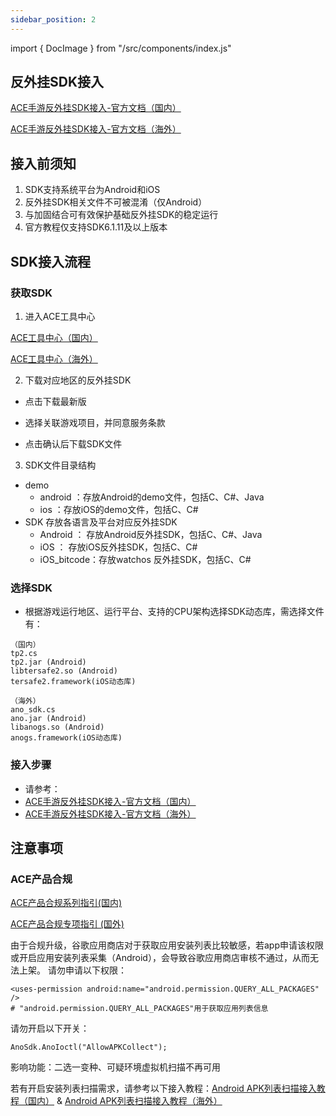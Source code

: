 ```yaml
---
sidebar_position: 2
---
```


 import { DocImage } from "/src/components/index.js"

<a id="gfword"></a>

## 反外挂SDK接入

[ACE手游反外挂SDK接入-官方文档（国内）](https://www.anticheatexpert.com/#/doc-center/a9216d0754927abc46e65b5409a32f5d0683b16d)

[ACE手游反外挂SDK接入-官方文档（海外）](https://intl.anticheatexpert.com/#/doc-center/a9216d0754927abc46e65b5409a32f5d0683b16d)

## 接入前须知

1. SDK支持系统平台为Android和iOS
2. 反外挂SDK相关文件不可被混淆（仅Android）
3. 与加固结合可有效保护基础反外挂SDK的稳定运行
4. 官方教程仅支持SDK6.1.11及以上版本

## SDK接入流程

### 获取SDK

1. 进入ACE工具中心  

[ACE工具中心（国内）](https://www.anticheatexpert.com/#/tool-center)

[ACE工具中心（海外）](https://intl.anticheatexpert.com/#/tool-center)

2. 下载对应地区的反外挂SDK

- 点击下载最新版

<DocImage src='ace/image-20220922171752950.png'></DocImage>

- 选择关联游戏项目，并同意服务条款

<DocImage src='ace/image-20220922171916026.png'></DocImage>

- 点击确认后下载SDK文件

3. SDK文件目录结构

- demo
  - android  ：存放Android的demo文件，包括C、C#、Java
  - ios           ：存放iOS的demo文件，包括C、C# 
- SDK     存放各语言及平台对应反外挂SDK
  - Android  ：    存放Android反外挂SDK，包括C、C#、Java
  - iOS          ：   存放iOS反外挂SDK，包括C、C#
  - iOS_bitcode：存放watchos 反外挂SDK，包括C、C#

### 选择SDK

- 根据游戏运行地区、运行平台、支持的CPU架构选择SDK动态库，需选择文件有：

```
（国内）
tp2.cs
tp2.jar (Android)
libtersafe2.so (Android)
tersafe2.framework(iOS动态库)

（海外）
ano_sdk.cs
ano.jar (Android)
libanogs.so (Android)
anogs.framework(iOS动态库)
```

### 接入步骤

- 请参考：
- [ACE手游反外挂SDK接入-官方文档（国内）](https://www.anticheatexpert.com/#/doc-center/a9216d0754927abc46e65b5409a32f5d0683b16d)
- [ACE手游反外挂SDK接入-官方文档（海外）](https://intl.anticheatexpert.com/#/doc-center/a9216d0754927abc46e65b5409a32f5d0683b16d)



## 注意事项

### ACE产品合规

[ACE产品合规系列指引(国内)](https://docs.qq.com/doc/DY0xnQnFRRnVpRmJj)

[ACE产品合规专项指引 (国外)](https://docs.qq.com/doc/DY0hSTWhyQ0N5cnBj)

由于合规升级，谷歌应用商店对于获取应用安装列表比较敏感，若app申请该权限或开启应用安装列表采集（Android），会导致谷歌应用商店审核不通过，从而无法上架。
请勿申请以下权限：

```
<uses-permission android:name="android.permission.QUERY_ALL_PACKAGES" />
# "android.permission.QUERY_ALL_PACKAGES"用于获取应用列表信息
```

请勿开启以下开关：

```
AnoSdk.AnoIoctl("AllowAPKCollect");
```

影响功能：二选一变种、可疑环境虚拟机扫描不再可用

若有开启安装列表扫描需求，请参考以下接入教程：[Android APK列表扫描接入教程（国内）](https://www.anticheatexpert.com/#/doc-center/a653b410b8a65b8c3930c32684dd01c600d2a68e) & [Android APK列表扫描接入教程（海外）](https://intl.anticheatexpert.com/#/doc-center/a653b410b8a65b8c3930c32684dd01c600d2a68e)
